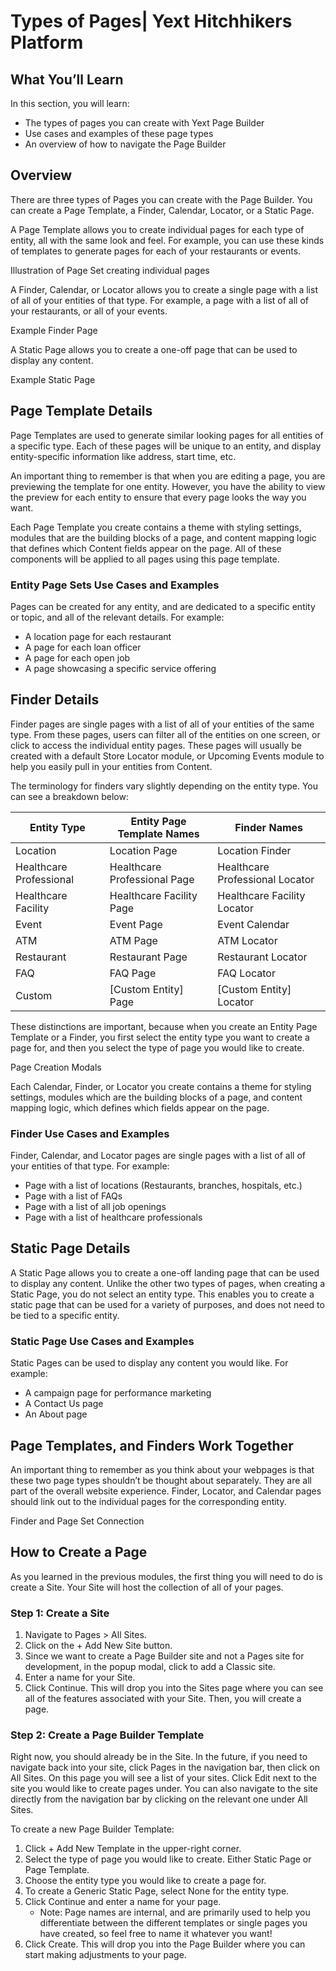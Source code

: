 # Types of Pages| Yext Hitchhikers Platform

## What You’ll Learn

In this section, you will learn:

- The types of pages you can create with Yext Page Builder
- Use cases and examples of these page types
- An overview of how to navigate the Page Builder

## Overview

There are three types of Pages you can create with the Page Builder. You can create a Page Template, a Finder, Calendar, Locator, or a Static Page.

A Page Template allows you to create individual pages for each type of entity, all with the same look and feel. For example, you can use these kinds of templates to generate pages for each of your restaurants or events.

Illustration of Page Set creating individual pages

A Finder, Calendar, or Locator allows you to create a single page with a list of all of your entities of that type. For example, a page with a list of all of your restaurants, or all of your events.

Example Finder Page

A Static Page allows you to create a one-off page that can be used to display any content.

Example Static Page

## Page Template Details

Page Templates are used to generate similar looking pages for all entities of a specific type. Each of these pages will be unique to an entity, and display entity-specific information like address, start time, etc.

An important thing to remember is that when you are editing a page, you are previewing the template for one entity. However, you have the ability to view the preview for each entity to ensure that every page looks the way you want.

Each Page Template you create contains a theme with styling settings, modules that are the building blocks of a page, and content mapping logic that defines which Content fields appear on the page. All of these components will be applied to all pages using this page template.

### Entity Page Sets Use Cases and Examples

Pages can be created for any entity, and are dedicated to a specific entity or topic, and all of the relevant details. For example:

- A location page for each restaurant
- A page for each loan officer
- A page for each open job
- A page showcasing a specific service offering

## Finder Details

Finder pages are single pages with a list of all of your entities of the same type. From these pages, users can filter all of the entities on one screen, or click to access the individual entity pages. These pages will usually be created with a default Store Locator module, or Upcoming Events module to help you easily pull in your entities from Content.

The terminology for finders vary slightly depending on the entity type. You can see a breakdown below:

| Entity Type             | Entity Page Template Names   | Finder Names                    |
| ----------------------- | ---------------------------- | ------------------------------- |
| Location                | Location Page                | Location Finder                 |
| Healthcare Professional | Healthcare Professional Page | Healthcare Professional Locator |
| Healthcare Facility     | Healthcare Facility Page     | Healthcare Facility Locator     |
| Event                   | Event Page                   | Event Calendar                  |
| ATM                     | ATM Page                     | ATM Locator                     |
| Restaurant              | Restaurant Page              | Restaurant Locator              |
| FAQ                     | FAQ Page                     | FAQ Locator                     |
| Custom                  | [Custom Entity] Page         | [Custom Entity] Locator         |

These distinctions are important, because when you create an Entity Page Template or a Finder, you first select the entity type you want to create a page for, and then you select the type of page you would like to create.

Page Creation Modals

Each Calendar, Finder, or Locator you create contains a theme for styling settings, modules which are the building blocks of a page, and content mapping logic, which defines which fields appear on the page.

### Finder Use Cases and Examples

Finder, Calendar, and Locator pages are single pages with a list of all of your entities of that type. For example:

- Page with a list of locations (Restaurants, branches, hospitals, etc.)
- Page with a list of FAQs
- Page with a list of all job openings
- Page with a list of healthcare professionals

## Static Page Details

A Static Page allows you to create a one-off landing page that can be used to display any content. Unlike the other two types of pages, when creating a Static Page, you do not select an entity type. This enables you to create a static page that can be used for a variety of purposes, and does not need to be tied to a specific entity.

### Static Page Use Cases and Examples

Static Pages can be used to display any content you would like. For example:

- A campaign page for performance marketing
- A Contact Us page
- An About page

## Page Templates, and Finders Work Together

An important thing to remember as you think about your webpages is that these two page types shouldn’t be thought about separately. They are all part of the overall website experience. Finder, Locator, and Calendar pages should link out to the individual pages for the corresponding entity.

Finder and Page Set Connection

## How to Create a Page

As you learned in the previous modules, the first thing you will need to do is create a Site. Your Site will host the collection of all of your pages.

### Step 1: Create a Site

1.  Navigate to Pages > All Sites.
2.  Click on the + Add New Site button.
3.  Since we want to create a Page Builder site and not a Pages site for development, in the popup modal, click to add a Classic site.
4.  Enter a name for your Site.
5.  Click Continue. This will drop you into the Sites page where you can see all of the features associated with your Site. Then, you will create a page.

### Step 2: Create a Page Builder Template

Right now, you should already be in the Site. In the future, if you need to navigate back into your site, click Pages in the navigation bar, then click on All Sites. On this page you will see a list of your sites. Click Edit next to the site you would like to create pages under. You can also navigate to the site directly from the navigation bar by clicking on the relevant one under All Sites.

To create a new Page Builder Template:

1.  Click + Add New Template in the upper-right corner.
2.  Select the type of page you would like to create. Either Static Page or Page Template.
3.  Choose the entity type you would like to create a page for.
4.  To create a Generic Static Page, select None for the entity type.
5.  Click Continue and enter a name for your page.
    - Note: Page names are internal, and are primarily used to help you differentiate between the different templates or single pages you have created, so feel free to name it whatever you want!
6.  Click Create. This will drop you into the Page Builder where you can start making adjustments to your page.
